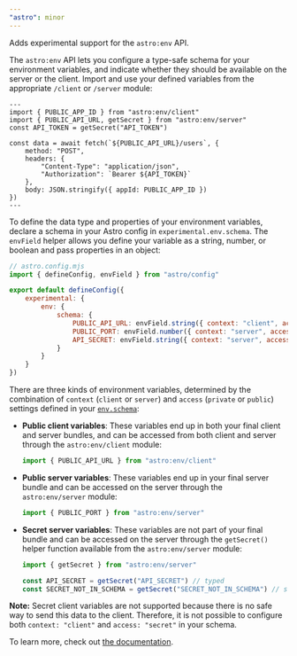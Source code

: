 ```yaml
---
"astro": minor
---
```


Adds experimental support for the `astro:env` API.

The `astro:env` API lets you configure a type-safe schema for your environment variables, and indicate whether they should be available on the server or the client. Import and use your defined variables from the appropriate `/client` or `/server` module:

```astro
---
import { PUBLIC_APP_ID } from "astro:env/client"
import { PUBLIC_API_URL, getSecret } from "astro:env/server"
const API_TOKEN = getSecret("API_TOKEN")

const data = await fetch(`${PUBLIC_API_URL}/users`, {
	method: "POST",
	headers: {
		"Content-Type": "application/json",
		"Authorization": `Bearer ${API_TOKEN}`
	},
	body: JSON.stringify({ appId: PUBLIC_APP_ID })
})
---
```

To define the data type and properties of your environment variables, declare a schema in your Astro config in `experimental.env.schema`. The `envField` helper allows you define your variable as a string, number, or boolean and pass properties in an object:

```js
// astro.config.mjs
import { defineConfig, envField } from "astro/config"

export default defineConfig({
    experimental: {
        env: {
            schema: {
                PUBLIC_API_URL: envField.string({ context: "client", access: "public", optional: true }),
                PUBLIC_PORT: envField.number({ context: "server", access: "public", default: 4321 }),
                API_SECRET: envField.string({ context: "server", access: "secret" }),
            }
        }
    }
})
```

There are three kinds of environment variables, determined by the combination of `context` (`client` or `server`) and `access` (`private` or `public`) settings defined in your [`env.schema`](#experimentalenvschema):

- **Public client variables**: These variables end up in both your final client and server bundles, and can be accessed from both client and server through the `astro:env/client` module:

    ```js
    import { PUBLIC_API_URL } from "astro:env/client"
    ```

- **Public server variables**: These variables end up in your final server bundle and can be accessed on the server through the `astro:env/server` module:

    ```js
    import { PUBLIC_PORT } from "astro:env/server"
    ```

- **Secret server variables**: These variables are not part of your final bundle and can be accessed on the server through the `getSecret()` helper function available from the `astro:env/server` module:

    ```js
    import { getSecret } from "astro:env/server"

    const API_SECRET = getSecret("API_SECRET") // typed
    const SECRET_NOT_IN_SCHEMA = getSecret("SECRET_NOT_IN_SCHEMA") // string | undefined
    ```

**Note:** Secret client variables are not supported because there is no safe way to send this data to the client. Therefore, it is not possible to configure both `context: "client"` and `access: "secret"` in your schema.

To learn more, check out [the documentation](https://docs.astro.build/en/reference/configuration-reference/#experimentalenv).